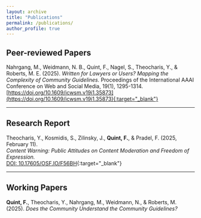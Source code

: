 ```yaml
---
layout: archive
title: "Publications"
permalink: /publications/
author_profile: true
---
```


## Peer-reviewed Papers

Nahrgang, M., Weidmann, N. B., Quint, F., Nagel, S., Theocharis, Y., & Roberts, M. E. (2025). *Written for Lawyers or Users? Mapping the Complexity of Community Guidelines.*
Proceedings of the International AAAI Conference on Web and Social Media, 19(1), 1295-1314. [https://doi.org/10.1609/icwsm.v19i1.35873](https://doi.org/10.1609/icwsm.v19i1.35873){:target="_blank"}

---

## Research Report

Theocharis, Y., Kosmidis, S., Zilinsky, J., **Quint, F.**, & Pradel, F. (2025, February 11).  
*Content Warning: Public Attitudes on Content Moderation and Freedom of Expression.*  
[DOI: 10.17605/OSF.IO/F56BH](https://doi.org/10.17605/OSF.IO/F56BH){:target="_blank"}

---

## Working Papers

**Quint, F.**, Theocharis, Y., Nahrgang, M., Weidmann, N., & Roberts, M. (2025). *Does the Community Understand the Community Guidelines?*

